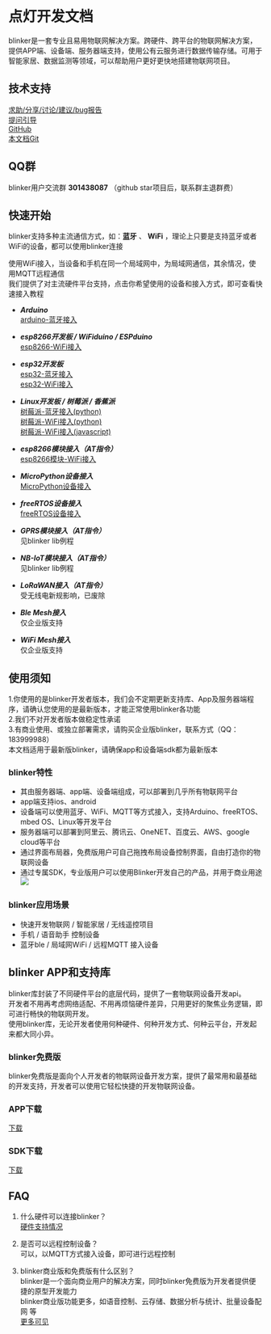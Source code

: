 # 点灯开发文档

blinker是一套专业且易用物联网解决方案。跨硬件、跨平台的物联网解决方案，提供APP端、设备端、服务器端支持，使用公有云服务进行数据传输存储。可用于智能家居、数据监测等领域，可以帮助用户更好更快地搭建物联网项目。

## 技术支持
[求助/分享/讨论/建议/bug报告](https://www.arduino.cn/forum-132-1.html)  
[提问引导](https://www.arduino.cn/thread-83658-1-1.html)  
[GitHub](https://github.com/blinker-iot/)  
[本文档Git](https://github.com/blinker-iot/blinker-doc)  

## QQ群  
blinker用户交流群   **301438087**  （github star项目后，联系群主退群费）  

## 快速开始  
blinker支持多种主流通信方式，如：**蓝牙** 、 **WiFi** ，理论上只要是支持蓝牙或者WiFi的设备，都可以使用blinker连接  

使用WiFi接入，当设备和手机在同一个局域网中，为局域网通信，其余情况，使用MQTT远程通信  
我们提供了对主流硬件平台支持，点击你希望使用的设备和接入方式，即可查看快速接入教程  
  
- ***Arduino***  
[arduino-蓝牙接入](https://diandeng.tech/doc/getting-start-ble "arduino-蓝牙接入")
- ***esp8266开发板 / WiFiduino / ESPduino***  
[esp8266-WiFi接入](https://diandeng.tech/doc/getting-start-8266 "esp8266-WiFi接入")
- ***esp32开发板***  
[esp32-蓝牙接入](?file=001-快速开始/03-esp32-蓝牙接入 "esp32-蓝牙接入")  
[esp32-WiFi接入](?file=001-快速开始/04-esp32-WiFi接入 "esp32-WiFi接入")
- ***Linux开发板 / 树莓派 / 香蕉派***   
[树莓派-蓝牙接入(python)](https://diandeng.tech/doc/getting-start-esp32-ble "树莓派-蓝牙接入")  
[树莓派-WiFi接入(python)](https://diandeng.tech/doc/getting-start-esp32-wifi "树莓派-WiFi接入")  
[树莓派-WiFi接入(javascript)](https://diandeng.tech/doc/javascript-support "树莓派-WiFi接入")  
- ***esp8266模块接入（AT指令）***  
[esp8266模块-WiFi接入](https://diandeng.tech/doc/getting-start-wifi-at "esp8266模块-WiFi接入")
- ***MicroPython设备接入***  
[MicroPython设备接入](https://diandeng.tech/doc/getting-start-mpy "MicroPython设备接入")  
- ***freeRTOS设备接入***  
[freeRTOS设备接入](https://diandeng.tech/doc/getting-start-freertos "freeRTOS接入")  


- ***GPRS模块接入（AT指令）***  
见blinker lib例程  
- ***NB-IoT模块接入（AT指令）***  
见blinker lib例程 
- ***LoRaWAN接入（AT指令）***  
受无线电新规影响，已废除  
- ***Ble Mesh接入***  
仅企业版支持  
- ***WiFi Mesh接入***  
仅企业版支持  

## 使用须知
1.你使用的是blinker开发者版本，我们会不定期更新支持库、App及服务器端程序，请确认您使用的是最新版本，才能正常使用blinker各功能  
2.我们不对开发者版本做稳定性承诺  
3.有商业使用、或独立部署需求，请购买企业版blinker，联系方式（QQ：183999988）  
本文档适用于最新版blinker，请确保app和设备端sdk都为最新版本

### blinker特性
- 其由服务器端、app端、设备端组成，可以部署到几乎所有物联网平台  
- app端支持ios、android  
- 设备端可以使用蓝牙、WiFi、MQTT等方式接入，支持Arduino、freeRTOS、mbed OS、Linux等开发平台  
- 服务器端可以部署到阿里云、腾讯云、OneNET、百度云、AWS、google cloud等平台  
- 通过界面布局器，免费版用户可自己拖拽布局设备控制界面，自由打造你的物联网设备  
- 通过专属SDK，专业版用户可以使用Blinker开发自己的产品，并用于商业用途  
![](assets/000/blinker-all.jpg)
  
### blinker应用场景
- 快速开发物联网 / 智能家居 / 无线遥控项目  
- 手机 / 语音助手 控制设备  
- 蓝牙ble / 局域网WiFi / 远程MQTT 接入设备  
  
## blinker APP和支持库
blinker库封装了不同硬件平台的底层代码，提供了一套物联网设备开发api。  
开发者不用再考虑网络适配、不用再烦恼硬件差异，只用更好的聚焦业务逻辑，即可进行畅快的物联网开发。  
使用blinker库，无论开发者使用何种硬件、何种开发方式、何种云平台，开发起来都大同小异。  

### blinker免费版
blinker免费版是面向个人开发者的物联网设备开发方案，提供了最常用和最基础的开发支持，开发者可以使用它轻松快捷的开发物联网设备。

### APP下载  
[下载](https://diandeng.tech/doc/app-download)  
### SDK下载  
[下载](https://diandeng.tech/doc/sdk-download)  

## FAQ  
1. 什么硬件可以连接blinker？  
[硬件支持情况](https://diandeng.tech/doc/device-support "支持的设备")  

2. 是否可以远程控制设备？  
可以，以MQTT方式接入设备，即可进行远程控制  

3. blinker商业版和免费版有什么区别？  
blinker是一个面向商业用户的解决方案，同时blinker免费版为开发者提供便捷的原型开发能力  
blinker商业版功能更多，如语音控制、云存储、数据分析与统计、批量设备配网 等  
[更多可见](https://diandeng.tech/doc/service)  